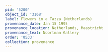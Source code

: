 ```yaml
---
pid: '5200'
object_id: '3168'
label: Flowers in a Tazza (Netherlands)
provenance_date: Jan 15 1995
provenance_location: Netherlands, Maastricht
provenance_text: Noortman Gallery
order: '0533'
collection: provenance
---
```

